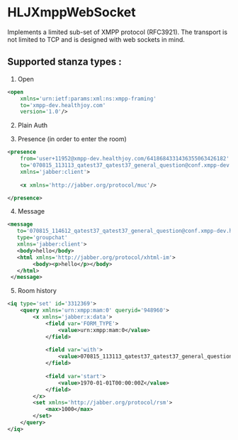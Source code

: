# HLJXmppWebSocket
Implements a limited sub-set of XMPP protocol (RFC3921). The transport is not limited to TCP and is designed with web sockets in mind.


## Supported stanza types :

1) Open 
```xml
<open 
    xmlns='urn:ietf:params:xml:ns:xmpp-framing' 
    to='xmpp-dev.healthjoy.com' 
    version='1.0'/>
```

2) Plain Auth

3) Presence (in order to enter the room) 
```xml
<presence 
    from='user+11952@xmpp-dev.healthjoy.com/6418684331436355063426182' 
    to='070815_113113_qatest37_qatest37_general_question@conf.xmpp-dev.healthjoy.com/Qatest37 Qatest37 (id 11952)'
    xmlns='jabber:client'>
    
    <x xmlns='http://jabber.org/protocol/muc'/>

</presence>
```


4) Message 
 ```xml
 <message 
    to='070815_114612_qatest37_qatest37_general_question@conf.xmpp-dev.healthjoy.com' 
    type='groupchat' 
    xmlns='jabber:client'>
    <body>hello</body>
    <html xmlns='http://jabber.org/protocol/xhtml-im'>
         <body><p>hello</p></body>
    </html>
  </message>
 ```
 
5) Room history 
```xml
<iq type='set' id='3312369'>
    <query xmlns='urn:xmpp:mam:0' queryid='948960'>
        <x xmlns='jabber:x:data'>
            <field var='FORM_TYPE'>
                <value>urn:xmpp:mam:0</value>
            </field>
            
            <field var='with'>
                <value>070815_113113_qatest37_qatest37_general_question@conf.xmpp-dev.healthjoy.com</value>
            </field>
            
            <field var='start'>
                <value>1970-01-01T00:00:00Z</value>
            </field>
        </x>
        <set xmlns='http://jabber.org/protocol/rsm'>
            <max>1000</max>
        </set>
    </query>
</iq>
```


